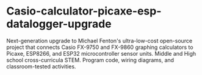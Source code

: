 # Casio-calculator-picaxe-esp-datalogger-upgrade
Next-generation upgrade to Michael Fenton's ultra-low-cost open-source project that connects Casio FX-9750 and FX-9860 graphing calculators to Picaxe, ESP8266, and ESP32 microcontroller sensor units.  Middle and High school cross-curricula STEM.  Program code, wiring diagrams, and classroom-tested activities.
